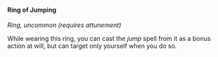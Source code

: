 #### Ring of Jumping

*Ring, uncommon (requires attunement)*

While wearing this ring, you can cast the *jump* spell from it as a bonus action at will, but can target only yourself when you do so.
